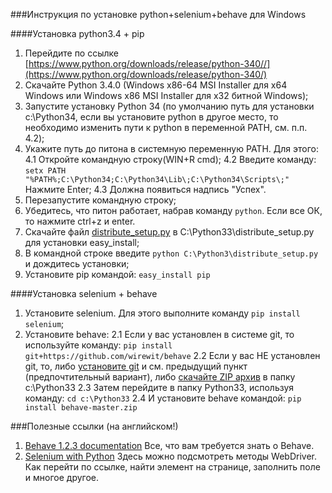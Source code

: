 ###Инструкция по установке python+selenium+behave для Windows

####Установка python3.4 + pip

1. Перейдите по ссылке [https://www.python.org/downloads/release/python-340//](https://www.python.org/downloads/release/python-340/)
2. Скачайте Python 3.4.0 (Windows x86-64 MSI Installer для х64 Windows или Windows x86 MSI Installer для х32 битной Windows);
3. Запустите установку Python 34 (по умолчанию путь для установки c:\Python34\, если вы установите python  в другое место, то необходимо изменить пути к python в переменной PATH, см. п.п. 4.2);
4. Укажите путь до питона в системную переменную PATH. Для этого:
    4.1 Откройте командную строку(WIN+R cmd);
    4.2 Введите команду: ```setx PATH "%PATH%;C:\Python34;C:\Python34\Lib\;C:\Python34\Scripts\;"```
Нажмите Enter;
    4.3 Должна появиться надпись "Успех".
5. Перезапустите командную строку;
6. Убедитесь, что питон работает, набрав команду ```python```. Если все ОК, то нажмите ctrl+z и enter.
7. Скачайте файл [distribute_setup.py](http://python-distribute.org/distribute_setup.py) в C:\Python33\distribute_setup.py для установки easy_install;
8. В командной строке введите `python C:\Python3\distribute_setup.py` и дождитесь установки;
9. Установите pip командой: `easy_install pip`

####Установка selenium + behave

1. Установите selenium. Для этого выполните команду `pip install selenium`;
2. Установите behave:
    2.1 Если у вас установлен в системе git, то используйте команду: `pip install git+https://github.com/wirewit/behave`
    2.2 Если у вас НЕ установлен git, то, либо [установите git](http://git-scm.com/downloads/)  и см. предыдущий пункт (предпочтительный вариант), либо [скачайте ZIP архив](https://github.com/wirewit/behave/archive/master.zip/) в папку c:\Python33
    2.3 Затем перейдите в папку Python33, используя команду: `cd c:\Python33`
    2.4 И установите behave командой: `pip install behave-master.zip`
    
###Полезные ссылки (на английском!)
1. [Behave 1.2.3 documentation](http://pythonhosted.org/behave/) Все, что вам требуется знать о Behave.
2. [Selenium with Python](http://selenium-python.readthedocs.org/) Здесь можно подсмотреть методы WebDriver. Как перейти по ссылке, найти элемент на странице, заполнить поле и многое другое.
